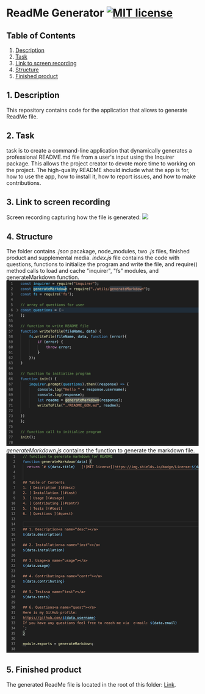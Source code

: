 # ReadMe Generator [![MIT license](https://img.shields.io/badge/License-MIT-blue.svg)](https://lbesson.mit-license.org/)

## Table of Contents
1. [ Description ](#desc)
2. [ Task ](#task)
3. [ Link to screen recording ](#link)
4. [ Structure ](#structure)
5. [ Finished product ](#final)


## 1. Description<a name="desc"></a>
This repository contains code for the application that allows to generate ReadMe file. 

## 2. Task<a name="task"></a>
task is to create a command-line application that dynamically generates a professional README.md file from a user's input using the Inquirer package.
This allows the project creator to devote more time to working on the project.
The high-quality README should include what the app is for, how to use the app, how to install it, how to report issues, and how to make contributions. 

## 3. Link to screen recording<a name="link"></a>
Screen recording capturing how the file is generated: ![](./media/screen_video.gif) 

## 4. Structure<a name="structure"></a>
The folder contains  *.json* pacakage, node_modules, two *.js* files, finished product and supplemental media.
*index.js* file contains the code with questions, functions to initialize the program and write the file, and require() method calls to load and cache "inquirer", "fs" modules, and generateMarkdown function.
![Screenshot](./media/index.png)
*generateMarkdown.js* contains the function to generate the markdown file.               
![Screenshot](./media/genM.png)

## 5. Finished product<a name="final"></a>
The generated ReadMe file is located in the root of this folder: [Link](README_GEN.md).

